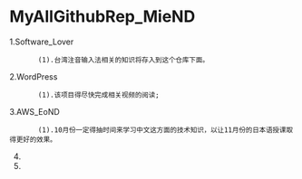 # MyAllGithubRep_MieND




1.Software_Lover                          
           
           (1).台湾注音输入法相关的知识将存入到这个仓库下面。


2.WordPress
           
           (1).该项目得尽快完成相关视频的阅读;

3.AWS_EoND
           
           (1).10月份一定得抽时间来学习中文这方面的技术知识，以让11月份的日本语授课取得更好的效果。

4.
5.
